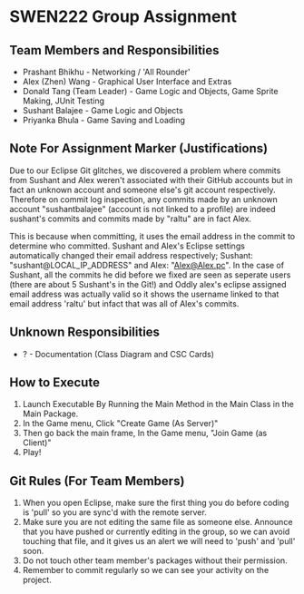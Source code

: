 # SWEN222 Group Assignment

## Team Members and Responsibilities
* Prashant Bhikhu - Networking / 'All Rounder'
* Alex (Zhen) Wang - Graphical User Interface and Extras
* Donald Tang (Team Leader) - Game Logic and Objects, Game Sprite Making, JUnit Testing
* Sushant Balajee - Game Logic and Objects
* Priyanka Bhula  - Game Saving and Loading

## Note For Assignment Marker (Justifications)
Due to our Eclipse Git glitches, we discovered a problem where commits from Sushant and Alex weren't associated with their GitHub accounts but in fact an unknown account and someone else's git account respectively. Therefore on commit log inspection, any commits made by an unknown account "sushantbalajee" (account is not linked to a profile) are indeed sushant's commits and commits made by "raltu" are in fact Alex.

This is because when committing, it uses the email address in the commit to determine who committed. Sushant and Alex's Eclipse settings automatically changed their email address respectively; Sushant: "sushant@LOCAL_IP_ADDRESS" and Alex: "Alex@Alex.pc". In the case of Sushant, all the commits he did before we fixed are seen as seperate users (there are about 5 Sushant's in the Git!) and Oddly alex's eclipse assigned email address was actually valid so it shows the username linked to that email address 'raltu' but infact that was all of Alex's commits.

## Unknown Responsibilities
* ? - Documentation (Class Diagram and CSC Cards)

## How to Execute
1. Launch Executable By Running the Main Method in the Main Class in the Main Package.
2. In the Game menu, Click "Create Game (As Server)"
3. Then go back the main frame, In the Game menu, "Join Game (as Client)"
4. Play!

## Git Rules (For Team Members)
1. When you open Eclipse, make sure the first thing you do before coding is 'pull' so you are sync'd with the remote server.
2. Make sure you are not editing the same file as someone else. Announce that you have pushed or currently editing in the group, so we can avoid touching that file, and it gives us an alert we will need to 'push' and 'pull' soon.
3. Do not touch other team member's packages without their permission. 
4. Remember to commit regularly so we can see your activity on the project. 
